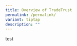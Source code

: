 ```yaml
---
title: Overview of TradeTrust
permalink: /permalink/
variant: tiptap
description: ""
---
```

<p>test</p>